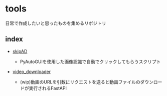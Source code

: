 # tools
日常で作成したいと思ったものを集めるリポジトリ

## index
- [skipAD](/skipAD/README.md)
    - PyAutoGUIを使用した画像認識で自動でクリックしてもらうスクリプト

- [video_downloader](/video_downloader/README.md)
    - (wip)動画のURLを引数にリクエストを送ると動画ファイルのダウンロードが実行されるFastAPI

